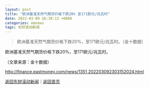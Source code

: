 ```yaml
---
layout: post
title: "欧洲基准天然气期货价格下跌20% 至171欧元/兆瓦时"
date: 2022-03-09 16:39:13 +0800
categories: emnews
tags: 东财滚动新闻
---
```

> 欧洲基准天然气期货价格下跌20%，至171欧元/兆瓦时。（金十数据）

<p>欧洲基准天然气期货价格下跌20%，至171欧元/兆瓦时。</p><p class="em_media">（文章来源：金十数据）</p>

<http://finance.eastmoney.com/news/1351,202203092303152024.html>

[返回东财滚动新闻](//finews.withounder.com/emnews/)｜[返回首页](//finews.withounder.com/)